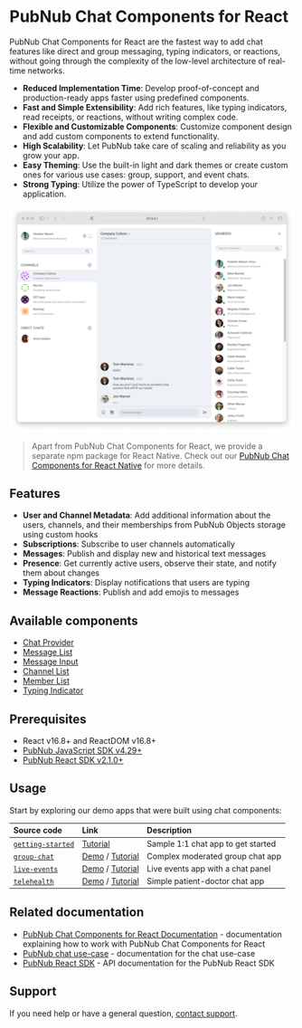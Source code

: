 # PubNub Chat Components for React

PubNub Chat Components for React are the fastest way to add chat features like direct and group messaging, typing indicators, or reactions, without going through the complexity of the low-level architecture of real-time networks.

- **Reduced Implementation Time**: Develop proof-of-concept and production-ready apps faster using predefined components.
- **Fast and Simple Extensibility**: Add rich features, like typing indicators, read receipts, or reactions, without writing complex code.
- **Flexible and Customizable Components**: Customize component design and add custom components to extend functionality.
- **High Scalability**: Let PubNub take care of scaling and reliability as you grow your app.
- **Easy Theming**: Use the built-in light and dark themes or create custom ones for various use cases: group, support, and event chats.
- **Strong Typing**: Utilize the power of TypeScript to develop your application.

![PubNub Chat Components](screenshot-desktop.png)

> Apart from PubNub Chat Components for React, we provide a separate npm package for React Native. Check out our [PubNub Chat Components for React Native](https://www.npmjs.com/package/@pubnub/react-native-chat-components) for more details.

## Features

- **User and Channel Metadata**: Add additional information about the users, channels, and their memberships from PubNub Objects storage using custom hooks
- **Subscriptions**: Subscribe to user channels automatically
- **Messages**: Publish and display new and historical text messages
- **Presence**: Get currently active users, observe their state, and notify them about changes
- **Typing Indicators**: Display notifications that users are typing
- **Message Reactions**: Publish and add emojis to messages

## Available components

- [Chat Provider](https://www.pubnub.com/docs/chat/components/react/chat-provider)
- [Message List](https://www.pubnub.com/docs/chat/components/react/ui-components/message-list)
- [Message Input](https://www.pubnub.com/docs/chat/components/react/ui-components/message-input)
- [Channel List](https://www.pubnub.com/docs/chat/components/react/ui-components/channel-list)
- [Member List](https://www.pubnub.com/docs/chat/components/react/ui-components/member-list)
- [Typing Indicator](https://www.pubnub.com/docs/chat/components/react/ui-components/typing-indicator)

## Prerequisites

- React v16.8+ and ReactDOM v16.8+
- [PubNub JavaScript SDK v4.29+](https://www.pubnub.com/docs/sdks/javascript/)
- [PubNub React SDK v2.1.0+](https://www.pubnub.com/docs/chat/react/setup)

## Usage

Start by exploring our demo apps that were built using chat components:

| Source code | Link | Description |
| :-- | :-- | :-- |
| [`getting-started`](https://github.com/pubnub/react-chat-components/tree/master/samples/react/getting-started) | [Tutorial](https://www.pubnub.com/docs/chat/components/react) | Sample 1:1 chat app to get started |
| [`group-chat`](https://github.com/pubnub/react-chat-components/tree/master/samples/react/group-chat) | [Demo](https://react-components-chat.pubnub.com/) / [Tutorial](https://www.pubnub.com/tutorials/group-chat-tutorial-react/) | Complex moderated group chat app |
| [`live-events`](https://github.com/pubnub/react-chat-components/tree/master/samples/react/live-events) | [Demo](https://rcc-live-event.surge.sh/) / [Tutorial](https://www.pubnub.com/tutorials/virtual-events-tutorial-react/) | Live events app with a chat panel |
| [`telehealth`](https://github.com/pubnub/react-chat-components/tree/master/samples/react/telehealth) | [Demo](https://rcc-telehealth.surge.sh/) / [Tutorial](https://www.pubnub.com/tutorials/cross-platform-chat-application-telehealth-react/) | Simple patient-doctor chat app |

## Related documentation

- [PubNub Chat Components for React Documentation](https://www.pubnub.com/docs/chat/components/react) - documentation explaining how to work with PubNub Chat Components for React
- [PubNub chat use-case](https://www.pubnub.com/docs/chat/overview) - documentation for the chat use-case
- [PubNub React SDK](https://www.pubnub.com/docs/chat/react/setup) - API documentation for the PubNub React SDK

## Support

If you need help or have a general question, [contact support](mailto:support@pubnub.com).
